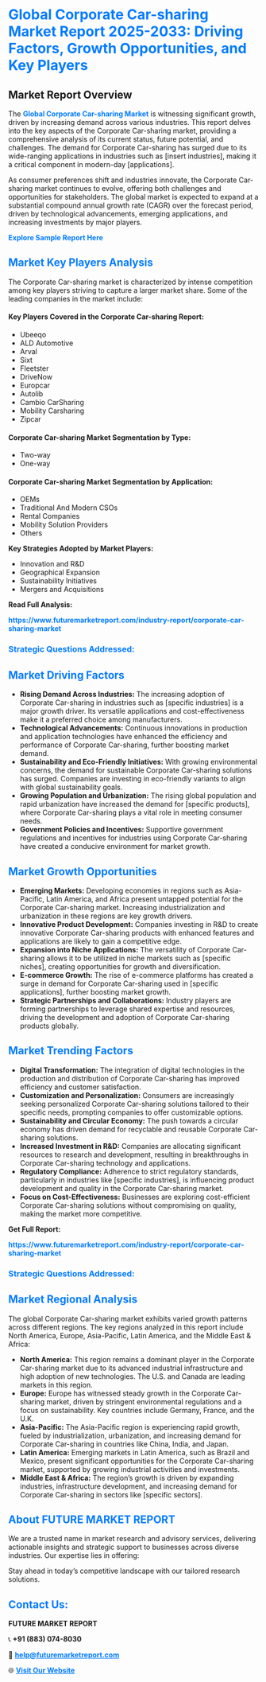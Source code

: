 <h1 style="color: #007BFF;">Global Corporate Car-sharing Market Report 2025-2033: Driving Factors, Growth Opportunities, and Key Players</h1>

<section id="overview">
<h2>Market Report Overview</h2>
<p>The <a href="https://www.futuremarketreport.com/industry-report/corporate-car-sharing-market" style="color: #007BFF; text-decoration: none;"><strong>Global Corporate Car-sharing Market</strong></a> is witnessing significant growth, driven by increasing demand across various industries. This report delves into the key aspects of the Corporate Car-sharing market, providing a comprehensive analysis of its current status, future potential, and challenges. The demand for Corporate Car-sharing has surged due to its wide-ranging applications in industries such as [insert industries], making it a critical component in modern-day [applications].</p>
<p>As consumer preferences shift and industries innovate, the Corporate Car-sharing market continues to evolve, offering both challenges and opportunities for stakeholders. The global market is expected to expand at a substantial compound annual growth rate (CAGR) over the forecast period, driven by technological advancements, emerging applications, and increasing investments by major players.</p>
</section>

<section id="overview">
<p><a href="https://www.futuremarketreport.com/request-sample/reportId=51246" style="color: #007BFF; text-decoration: none;"><strong>Explore Sample Report Here</strong></a></p>
</section>

<section id="key-players">
<h2 style="color: #007BFF;">Market Key Players Analysis</h2>
<p>The Corporate Car-sharing market is characterized by intense competition among key players striving to capture a larger market share. Some of the leading companies in the market include:</p>
<h4>Key Players Covered in the Corporate Car-sharing Report:</h4>
<ul><li>Ubeeqo</li><li>ALD Automotive</li><li>Arval</li><li>Sixt</li><li>Fleetster</li><li>DriveNow</li><li>Europcar</li><li>Autolib</li><li>Cambio CarSharing</li><li>Mobility Carsharing</li><li>Zipcar</li></ul>
<h4>Corporate Car-sharing Market Segmentation by Type:</h4>
<ul><li>Two-way</li><li>One-way</li></ul>

<h4>Corporate Car-sharing Market Segmentation by Application:</h4>
<ul><li>OEMs</li><li>Traditional And Modern CSOs</li><li>Rental Companies</li><li>Mobility Solution Providers</li><li>Others</li></ul>
<p><strong>Key Strategies Adopted by Market Players:</strong></p>
<ul>
<li>Innovation and R&D</li>
<li>Geographical Expansion</li>
<li>Sustainability Initiatives</li>
<li>Mergers and Acquisitions</li>
</ul>
</section>

<section>
<p><strong>Read Full Analysis: </strong></p><a href="https://www.futuremarketreport.com/industry-report/corporate-car-sharing-market" style="color: #007BFF; text-decoration: none;"><strong>https://www.futuremarketreport.com/industry-report/corporate-car-sharing-market</strong></a>
<h3 style="color: #007BFF;">Strategic Questions Addressed:</h3>
</section>

<section id="driving-factors">
<h2 style="color: #007BFF;">Market Driving Factors</h2>
<ul>
<li><strong>Rising Demand Across Industries:</strong> The increasing adoption of Corporate Car-sharing in industries such as [specific industries] is a major growth driver. Its versatile applications and cost-effectiveness make it a preferred choice among manufacturers.</li>
<li><strong>Technological Advancements:</strong> Continuous innovations in production and application technologies have enhanced the efficiency and performance of Corporate Car-sharing, further boosting market demand.</li>
<li><strong>Sustainability and Eco-Friendly Initiatives:</strong> With growing environmental concerns, the demand for sustainable Corporate Car-sharing solutions has surged. Companies are investing in eco-friendly variants to align with global sustainability goals.</li>
<li><strong>Growing Population and Urbanization:</strong> The rising global population and rapid urbanization have increased the demand for [specific products], where Corporate Car-sharing plays a vital role in meeting consumer needs.</li>
<li><strong>Government Policies and Incentives:</strong> Supportive government regulations and incentives for industries using Corporate Car-sharing have created a conducive environment for market growth.</li>
</ul>
</section>

<section id="growth-opportunities">
<h2 style="color: #007BFF;">Market Growth Opportunities</h2>
<ul>
<li><strong>Emerging Markets:</strong> Developing economies in regions such as Asia-Pacific, Latin America, and Africa present untapped potential for the Corporate Car-sharing market. Increasing industrialization and urbanization in these regions are key growth drivers.</li>
<li><strong>Innovative Product Development:</strong> Companies investing in R&D to create innovative Corporate Car-sharing products with enhanced features and applications are likely to gain a competitive edge.</li>
<li><strong>Expansion into Niche Applications:</strong> The versatility of Corporate Car-sharing allows it to be utilized in niche markets such as [specific niches], creating opportunities for growth and diversification.</li>
<li><strong>E-commerce Growth:</strong> The rise of e-commerce platforms has created a surge in demand for Corporate Car-sharing used in [specific applications], further boosting market growth.</li>
<li><strong>Strategic Partnerships and Collaborations:</strong> Industry players are forming partnerships to leverage shared expertise and resources, driving the development and adoption of Corporate Car-sharing products globally.</li>
</ul>
</section>

<section id="trending-factors">
<h2 style="color: #007BFF;">Market Trending Factors</h2>
<ul>
<li><strong>Digital Transformation:</strong> The integration of digital technologies in the production and distribution of Corporate Car-sharing has improved efficiency and customer satisfaction.</li>
<li><strong>Customization and Personalization:</strong> Consumers are increasingly seeking personalized Corporate Car-sharing solutions tailored to their specific needs, prompting companies to offer customizable options.</li>
<li><strong>Sustainability and Circular Economy:</strong> The push towards a circular economy has driven demand for recyclable and reusable Corporate Car-sharing solutions.</li>
<li><strong>Increased Investment in R&D:</strong> Companies are allocating significant resources to research and development, resulting in breakthroughs in Corporate Car-sharing technology and applications.</li>
<li><strong>Regulatory Compliance:</strong> Adherence to strict regulatory standards, particularly in industries like [specific industries], is influencing product development and quality in the Corporate Car-sharing market.</li>
<li><strong>Focus on Cost-Effectiveness:</strong> Businesses are exploring cost-efficient Corporate Car-sharing solutions without compromising on quality, making the market more competitive.</li>
</ul>
</section>

<section>
<p><strong>Get Full Report: </strong></p><a href="https://www.futuremarketreport.com/industry-report/corporate-car-sharing-market" style="color: #007BFF; text-decoration: none;"><strong>https://www.futuremarketreport.com/industry-report/corporate-car-sharing-market</strong></a>
<h3 style="color: #007BFF;">Strategic Questions Addressed:</h3>
</section>


<section id="regional-analysis">
<h2 style="color: #007BFF;">Market Regional Analysis</h2>
<p>The global Corporate Car-sharing market exhibits varied growth patterns across different regions. The key regions analyzed in this report include North America, Europe, Asia-Pacific, Latin America, and the Middle East & Africa:</p>
<ul>
<li><strong>North America:</strong> This region remains a dominant player in the Corporate Car-sharing market due to its advanced industrial infrastructure and high adoption of new technologies. The U.S. and Canada are leading markets in this region.</li>
<li><strong>Europe:</strong> Europe has witnessed steady growth in the Corporate Car-sharing market, driven by stringent environmental regulations and a focus on sustainability. Key countries include Germany, France, and the U.K.</li>
<li><strong>Asia-Pacific:</strong> The Asia-Pacific region is experiencing rapid growth, fueled by industrialization, urbanization, and increasing demand for Corporate Car-sharing in countries like China, India, and Japan.</li>
<li><strong>Latin America:</strong> Emerging markets in Latin America, such as Brazil and Mexico, present significant opportunities for the Corporate Car-sharing market, supported by growing industrial activities and investments.</li>
<li><strong>Middle East & Africa:</strong> The region’s growth is driven by expanding industries, infrastructure development, and increasing demand for Corporate Car-sharing in sectors like [specific sectors].</li>
</ul>
</section>

<footer>
<h2 style="color: #007BFF;">About FUTURE MARKET REPORT</h2>
<p>We are a trusted name in market research and advisory services, delivering actionable insights and strategic support to businesses across diverse industries. Our expertise lies in offering:</p>

<p>Stay ahead in today’s competitive landscape with our tailored research solutions.</p>

<h2 style="color: #007BFF;">Contact Us:</h2>
<p><strong>FUTURE MARKET REPORT</strong></p>
<p>📞 <strong>+91 (883) 074-8030</strong></p>
<p>📧 <strong><a href="mailto:help@futuremarketreport.com" style="color: #007BFF;">help@futuremarketreport.com</a></strong></p>
<p>🌐 <strong><a href="https://www.futuremarketreport.com/" style="color: #007BFF;">Visit Our Website</a></strong></p>
</footer>